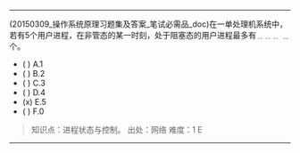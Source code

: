 ---
(20150309_操作系统原理习题集及答案_笔试必需品_doc)在一单处理机系统中，若有5个用户进程，在非管态的某一时刻，处于阻塞态的用户进程最多有﹎﹎﹎
﹎个。
- ( ) A.1 
- ( ) B.2 
- ( ) C.3 
- ( ) D.4 
- (x) E.5 
- ( ) F.0

> 知识点：进程状态与控制。
> 出处：网络
> 难度：1
> E

---